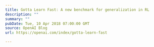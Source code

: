 ```yaml
---
title: Gotta Learn Fast: A new benchmark for generalization in RL
description: ""
summary: ""
pubDate: Tue, 10 Apr 2018 07:00:00 GMT
source: OpenAI Blog
url: https://openai.com/index/gotta-learn-fast

---
```



